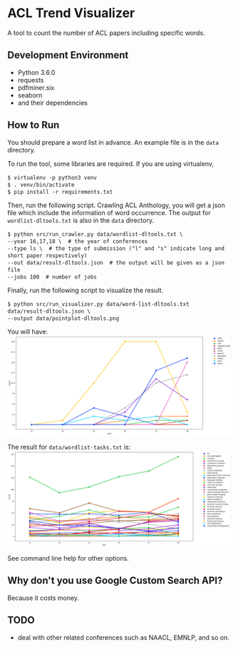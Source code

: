 # ACL Trend Visualizer

A tool to count the number of ACL papers including specific words.

## Development Environment

* Python 3.6.0
* requests
* pdfminer.six
* seaborn
* and their dependencies

## How to Run

You should prepare a word list in advance.
An example file is in the `data` directory.

To run the tool, some libraries are required.
If you are using virtualenv,

```
$ virtualenv -p python3 venv
$ . venv/bin/activate
$ pip install -r requirements.txt
```

Then, run the following script.
Crawling ACL Anthology, you will get a json file which include the information of word occurrence.
The output for `wordlist-dltools.txt` is also in the `data` directory.

```
$ python src/run_crawler.py data/wordlist-dltools.txt \
--year 16,17,18 \  # the year of conferences
--type ls \  # the type of submission ("l" and "s" indicate long and short paper respectively)
--out data/result-dltools.json  # the output will be given as a json file
--jobs 100  # number of jobs
```

Finally, run the following script to visualize the result.

```
$ python src/run_visualizer.py data/word-list-dltools.txt  data/result-dltools.json \
--output data/pointplot-dltools.png
```

You will have:
![pointplot-dltools.png](./data/pointplot-dltools.png)

The result for `data/wordlist-tasks.txt` is:
![pointplot-tasks.png](./data/pointplot-tasks.png)

See command line help for other options.

## Why don't you use Google Custom Search API?

Because it costs money.

## TODO

- deal with other related conferences such as NAACL, EMNLP, and so on.
